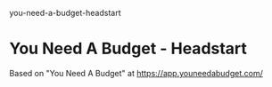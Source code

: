 you-need-a-budget-headstart
# You Need A Budget - Headstart

Based on "You Need A Budget" at https://app.youneedabudget.com/
